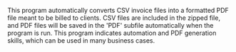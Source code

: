 This program automatically converts CSV invoice files into a formatted PDF file meant to be billed to clients. CSV files are included in the zipped file, and PDF files will be saved in the 'PDF' subfile automatically when the program is run.
This program indicates automation and PDF generation skills, which can be used in many business cases.
